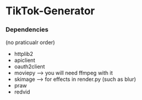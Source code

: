 # TikTok-Generator

### Dependencies
(no praticualr order)
- httplib2
- apiclient
- oauth2client
- moviepy --> you will need ffmpeg with it
- skimage --> for effects in render.py (such as blur)
- praw
- redvid
